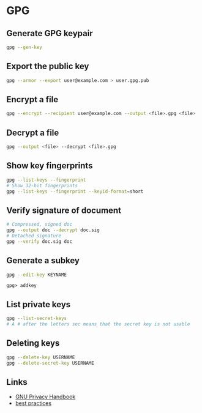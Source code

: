 # GPG

## Generate GPG keypair

```bash
gpg --gen-key
```

## Export the public key

```bash
gpg --armor --export user@example.com > user.gpg.pub
```

## Encrypt a file

```bash
gpg --encrypt --recipient user@example.com --output <file>.gpg <file>
```

## Decrypt a file

```bash
gpg --output <file> --decrypt <file>.gpg
```

## Show key fingerprints

```bash
gpg --list-keys --fingerprint
# Show 32-bit fingerprints
gpg --list-keys --fingerprint --keyid-format=short
```

## Verify signature of document

```bash
# Compressed, signed doc
gpg --output doc --decrypt doc.sig
# Detached signature
gpg --verify doc.sig doc
```

## Generate a subkey

```bash
gpg --edit-key KEYNAME
```

```
gpg> addkey
```

## List private keys

```bash
gpg --list-secret-keys
# A # after the letters sec means that the secret key is not usable
```

## Deleting keys

```bash
gpg --delete-key USERNAME
gpg --delete-secret-key USERNAME
```

## Links

* [GNU Privacy Handbook](https://www.gnupg.org/gph/en/manual.html)
* [best practices](https://riseup.net/en/security/message-security/openpgp/best-practices)
